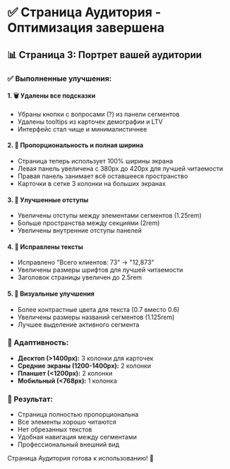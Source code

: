# ✅ Страница Аудитория - Оптимизация завершена

## 📊 Страница 3: Портрет вашей аудитории

### ✅ Выполненные улучшения:

#### 1. 🗑️ Удалены все подсказки
- Убраны кнопки с вопросами (?) из панели сегментов
- Удалены tooltips из карточек демографии и LTV
- Интерфейс стал чище и минималистичнее

#### 2. 📐 Пропорциональность и полная ширина
- Страница теперь использует 100% ширины экрана
- Левая панель увеличена с 380px до 420px для лучшей читаемости
- Правая панель занимает всё оставшееся пространство
- Карточки в сетке 3 колонки на больших экранах

#### 3. 📏 Улучшенные отступы
- Увеличены отступы между элементами сегментов (1.25rem)
- Больше пространства между секциями (2rem)
- Увеличены внутренние отступы панелей

#### 4. 📝 Исправлены тексты
- Исправлено "Всего клиентов: 73" → "12,873"
- Увеличены размеры шрифтов для лучшей читаемости
- Заголовок страницы увеличен до 2.5rem

#### 5. 🎨 Визуальные улучшения
- Более контрастные цвета для текста (0.7 вместо 0.6)
- Увеличены размеры названий сегментов (1.125rem)
- Лучшее выделение активного сегмента

### 📱 Адаптивность:
- **Десктоп (>1400px):** 3 колонки для карточек
- **Средние экраны (1200-1400px):** 2 колонки
- **Планшет (<1200px):** 2 колонки
- **Мобильный (<768px):** 1 колонка

### 🎯 Результат:
- Страница полностью пропорциональна
- Все элементы хорошо читаются
- Нет обрезанных текстов
- Удобная навигация между сегментами
- Профессиональный внешний вид

Страница Аудитория готова к использованию! 🚀